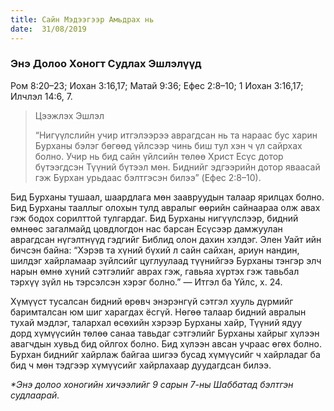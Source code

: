 ```yaml
---
title: Сайн Мэдээгээр Амьдрах нь
date:  31/08/2019
---
```


### Энэ Долоо Хоногт Судлах Эшлэлүүд
Ром 8:20–23; Иохан 3:16,17; Maтай 9:36; Ефес 2:8–10; 1 Иохан 3:16,17; Илчлэл 14:6, 7.

> <p>Цээжлэх Эшлэл</p>
> “Нигүүлслийн учир итгэлээрээ аврагдсан нь та нараас бус харин Бурханы бэлэг бөгөөд үйлсээр чинь биш тул хэн ч үл сайрхах болно. Учир нь бид сайн үйлсийн төлөө Христ Есүс дотор бүтээгдсэн Түүний бүтээл мөн. Биднийг эдгээрийн дотор яваасай гэж Бурхан урьдаас бэлтгэсэн билээ” (Eфес 2:8–10).

Бид Бурханы тушаал, шаардлага мөн заавруудын талаар ярилцах болно. Бид Бурханы тааллыг олохын тулд авралыг өөрийн сайнаараа олж авах гэж бодох сорилттой тулгардаг. Бид Бурханы нигүүлслээр, бидний өмнөөс загалмайд цовдлогдон нас барсан Есүсээр дамжуулан аврагдсан нүгэлтнүүд гэдгийг Библид олон дахин хэлдэг. Элен Уайт ийн бичсэн байна: “Хэрэв та хүний бүхий л сайн сайхан, ариун нандин, шилдэг хайрламаар зүйлсийг цуглуулаад түүнийгээ Бурханы тэнгэр элч нарын өмнө хүний сэтгэлийг аврах гэж, гавьяа хүртэх гэж тавьбал тэрхүү зүйл нь тэрсэлсэн хэрэг болно.” — Итгэл ба Үйлс, х. 24.

Хүмүүст тусалсан бидний өрөвч энэрэнгүй сэтгэл хууль дүрмийг баримталсан юм шиг харагдах ёсгүй. Нөгөө талаар бидний авралын тухай мэдлэг, талархал өсөхийн хэрээр Бурханы хайр, Түүний ядуу дорд хүмүүсийн төлөө санаа тавьдаг сэтгэлийг Бурханы хайрыг хүлээн авагчдын хувьд бид ойлгох болно. Бид хүлээн авсан учраас өгөх болно. Бурхан биднийг хайрлаж байгаа шигээ бусад хүмүүсийг ч хайрладаг ба бид ч мөн тэдгээр хүмүүсийг хайрлахаар дуудагдсан билээ.

_*Энэ долоо хоногийн хичээлийг 9 сарын 7-ны Шаббатад бэлтгэн судлаарай._